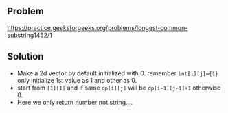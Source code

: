## Problem

https://practice.geeksforgeeks.org/problems/longest-common-substring1452/1

## Solution

- Make a 2d vector by default initialized with 0. remember `int[i][j]={1}` only initialize 1st value as 1 and other as 0.
- start from `[1][1]` and if same `dp[i][j]` will be `dp[i-1][j-1]+1` otherwise 0.
- Here we only return number not string....

